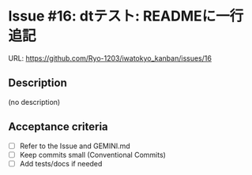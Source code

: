 # Issue #16: dtテスト: READMEに一行追記

URL: https://github.com/Ryo-1203/iwatokyo_kanban/issues/16

## Description
(no description)

## Acceptance criteria
- [ ] Refer to the Issue and GEMINI.md
- [ ] Keep commits small (Conventional Commits)
- [ ] Add tests/docs if needed
